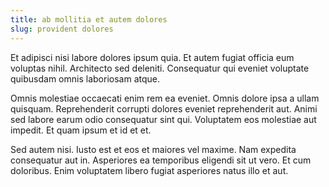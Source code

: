 ```yaml
---
title: ab mollitia et autem dolores
slug: provident dolores
---
```


Et adipisci nisi labore dolores ipsum quia. Et autem fugiat officia eum voluptas nihil. Architecto sed deleniti. Consequatur qui eveniet voluptate quibusdam omnis laboriosam atque.

Omnis molestiae occaecati enim rem ea eveniet. Omnis dolore ipsa a ullam quisquam. Reprehenderit corrupti dolores eveniet reprehenderit aut. Animi sed labore earum odio consequatur sint qui. Voluptatem eos molestiae aut impedit. Et quam ipsum et id et et.

Sed autem nisi. Iusto est et eos et maiores vel maxime. Nam expedita consequatur aut in. Asperiores ea temporibus eligendi sit ut vero. Et cum doloribus. Enim voluptatem libero fugiat asperiores natus illo et aut.
